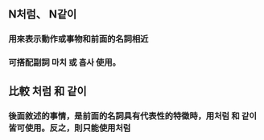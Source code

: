 ##  N처럼、 N같이 

### 用來表示動作或事物和前面的名詞相近
### 可搭配副詞 마치 或 흡사 使用。


##  比較 처럼 和 같이 
### 後面敘述的事情，是前面的名詞具有代表性的特徵時，用처럼 和 같이 皆可使用。反之，則只能使用처럼
